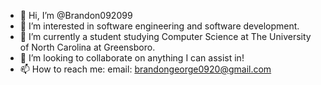 - 👋 Hi, I’m @Brandon092099
- 👀 I’m interested in software engineering and software development.
- 🌱 I’m currently a student studying Computer Science at The University of North Carolina at Greensboro.
- 💞️ I’m looking to collaborate on anything I can assist in!
- 📫 How to reach me: email: brandongeorge0920@gmail.com

<!---
Brandon092099/Brandon092099 is a ✨ special ✨ repository because its `README.md` (this file) appears on your GitHub profile.
You can click the Preview link to take a look at your changes.
--->
